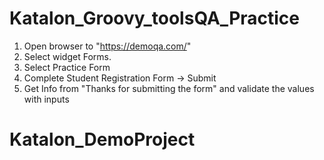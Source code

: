 # Katalon_Groovy_toolsQA_Practice

1. Open browser to "https://demoqa.com/"
2. Select widget Forms.
3. Select Practice Form
4. Complete Student Registration Form -> Submit
5. Get Info from "Thanks for submitting the form" and validate the values with inputs
# Katalon_DemoProject
